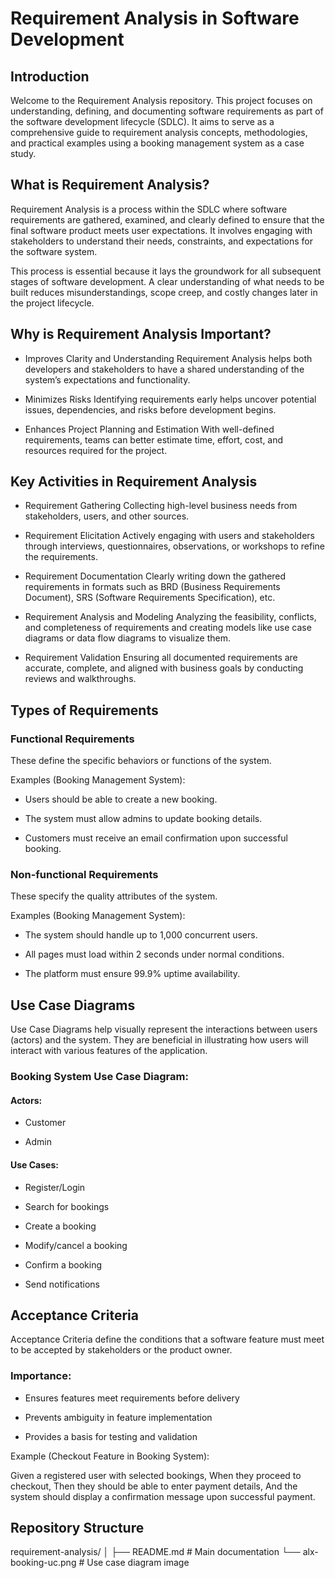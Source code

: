 # Requirement Analysis in Software Development
## Introduction
Welcome to the Requirement Analysis repository. This project focuses on understanding, defining, and documenting software requirements as part of the software development lifecycle (SDLC). It aims to serve as a comprehensive guide to requirement analysis concepts, methodologies, and practical examples using a booking management system as a case study.

## What is Requirement Analysis?
Requirement Analysis is a process within the SDLC where software requirements are gathered, examined, and clearly defined to ensure that the final software product meets user expectations. It involves engaging with stakeholders to understand their needs, constraints, and expectations for the software system.

This process is essential because it lays the groundwork for all subsequent stages of software development. A clear understanding of what needs to be built reduces misunderstandings, scope creep, and costly changes later in the project lifecycle.

## Why is Requirement Analysis Important?
- Improves Clarity and Understanding
Requirement Analysis helps both developers and stakeholders to have a shared understanding of the system’s expectations and functionality.

- Minimizes Risks
Identifying requirements early helps uncover potential issues, dependencies, and risks before development begins.

- Enhances Project Planning and Estimation
With well-defined requirements, teams can better estimate time, effort, cost, and resources required for the project.

## Key Activities in Requirement Analysis
- Requirement Gathering
Collecting high-level business needs from stakeholders, users, and other sources.

- Requirement Elicitation
Actively engaging with users and stakeholders through interviews, questionnaires, observations, or workshops to refine the requirements.

- Requirement Documentation
Clearly writing down the gathered requirements in formats such as BRD (Business Requirements Document), SRS (Software Requirements Specification), etc.

- Requirement Analysis and Modeling
Analyzing the feasibility, conflicts, and completeness of requirements and creating models like use case diagrams or data flow diagrams to visualize them.

- Requirement Validation
Ensuring all documented requirements are accurate, complete, and aligned with business goals by conducting reviews and walkthroughs.

## Types of Requirements
### Functional Requirements
These define the specific behaviors or functions of the system.

Examples (Booking Management System):

- Users should be able to create a new booking.

- The system must allow admins to update booking details.

- Customers must receive an email confirmation upon successful booking.

### Non-functional Requirements
These specify the quality attributes of the system.

Examples (Booking Management System):

- The system should handle up to 1,000 concurrent users.

- All pages must load within 2 seconds under normal conditions.

- The platform must ensure 99.9% uptime availability.


## Use Case Diagrams
Use Case Diagrams help visually represent the interactions between users (actors) and the system. They are beneficial in illustrating how users will interact with various features of the application.

### Booking System Use Case Diagram:



#### Actors:

- Customer

- Admin

#### Use Cases:

- Register/Login

- Search for bookings

- Create a booking

- Modify/cancel a booking

- Confirm a booking

- Send notifications

## Acceptance Criteria
Acceptance Criteria define the conditions that a software feature must meet to be accepted by stakeholders or the product owner.

### Importance:

- Ensures features meet requirements before delivery

- Prevents ambiguity in feature implementation

- Provides a basis for testing and validation

Example (Checkout Feature in Booking System):

Given a registered user with selected bookings,
When they proceed to checkout,
Then they should be able to enter payment details,
And the system should display a confirmation message upon successful payment.

## Repository Structure
requirement-analysis/
│
├── README.md                # Main documentation
└── alx-booking-uc.png       # Use case diagram image
